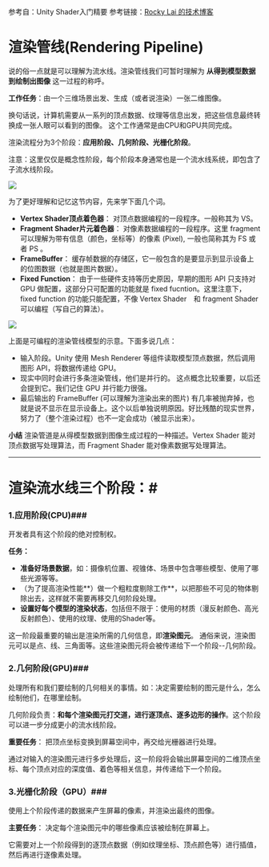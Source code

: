 参考自：Unity Shader入门精要
参考链接：[Rocky Lai 的技术博客](http://blog.shuiguzi.com/2015/04/28/Shader_2/)



# **渲染管线(Rendering Pipeline)**

说的俗一点就是可以理解为流水线。渲染管线我们可暂时理解为 **从得到模型数据到绘制出图像** 这一过程的称呼。

**工作任务**：由一个三维场景出发、生成（或者说渲染）一张二维图像。

换句话说，计算机需要从一系列的顶点数据、纹理等信息出发，把这些信息最终转换成一张人眼可以看到的图像。
这个工作通常是由CPU和GPU共同完成。

渲染流程分为3个阶段：**应用阶段、几何阶段、光栅化阶段**。

注意：这里仅仅是概念性阶段，每个阶段本身通常也是一个流水线系统，即包含了子流水线阶段。

![](https://i.imgur.com/hGR5fLE.png)

为了更好理解和记忆这节内容，先来学下面几个词。

- **Vertex Shader顶点着色器**： 对顶点数据编程的一段程序。一般称其为 VS。
- **Fragment Shader片元着色器**： 对像素数据编程的一段程序。这里 fragment 可以理解为带有信息（颜色，坐标等）的像素 (Pixel), 一般也简称其为 FS 或者 PS 。 
- **FrameBuffer**： 缓存帧数据的存储区，它一般包含的是要显示到显示设备上的位图数据（也就是图片数据）。
- **Fixed Function**： 由于一些硬件支持等历史原因，早期的图形 API 只支持对 GPU 做配置，这部分只可配置的功能就是 fixed fucntion。这里注意下，fixed function 的功能只能配置，不像 Vertex Shader　和 fragment Shader 可以编程（写自己的算法）。

![](https://i.imgur.com/X3H4vUt.jpg)

上面是可编程的渲染管线模型的示意。下面多说几点：

- 输入阶段。Unity 使用 Mesh Renderer 等组件读取模型顶点数据，然后调用图形 API，将数据传递给 GPU。
- 现实中同时会进行多条渲染管线，他们是并行的。 这点概念比较重要，以后还会提到它。我们记住 GPU 并行能力很强。
- 最后输出的 FrameBuffer (可以理解为渲染出来的图片) 有几率被抛弃掉，也就是说不显示在显示设备上。这个以后单独说明原因。好比残酷的现实世界，努力了（整个渲染过程）也不一定会成功（被显示出来）。

**小结**
渲染管道是从得模型数据到图像生成过程的一种描述。Vertex Shader 能对顶点数据写处理算法，而 Fragment Shader 能对像素数据写处理算法。

----------
# 渲染流水线三个阶段：#

### **1.应用阶段**(CPU)###
开发者具有这个阶段的绝对控制权。

**任务：**

 -  **准备好场景数据**，如：摄像机位置、视锥体、场景中包含哪些模型、使用了哪些光源等等。
 -   （为了提高渲染性能**）做一个粗粒度剔除工作**，以把那些不可见的物体剔除出去，这样就不需要再移交几何阶段处理。
 -   **设置好每个模型的渲染状态**，包括但不限于：使用的材质（漫反射颜色、高光反射颜色）、使用的纹理、使用的Shader等。

这一阶段最重要的输出是渲染所需的几何信息，即**渲染图元**。
通俗来说，渲染图元可以是点、线、三角面等。这些渲染图元将会被传递给下一个阶段--几何阶段。

### **2.几何阶段**(GPU)###
处理所有和我们要绘制的几何相关的事情。如：决定需要绘制的图元是什么，怎么绘制他们，在哪里绘制。


几何阶段负责：**和每个渲染图元打交道，进行逐顶点、逐多边形的操作**。这个阶段可以进一步分成更小的流水线阶段。

**重要任务**：
把顶点坐标变换到屏幕空间中，再交给光栅器进行处理。

通过对输入的渲染图元进行多步处理后，这一阶段将会输出屏幕空间的二维顶点坐标、每个顶点对应的深度值、着色等相关信息，并传递给下一个阶段。

### **3.光栅化阶段**（GPU）###
使用上个阶段传递的数据来产生屏幕的像素，并渲染出最终的图像。

**主要任务**：
决定每个渲染图元中的哪些像素应该被绘制在屏幕上。

它需要对上一个阶段得到的逐顶点数据（例如纹理坐标、顶点颜色等）进行插值，然后再进行逐像素处理。
